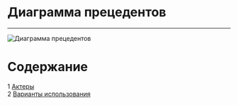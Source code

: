 # Диаграмма прецедентов
---

![Диаграмма прецедентов](../Documentation/Diagrams/UseCase/UseCase.png) 


# Содержание
1 [Актеры](#actors)<br>
2 [Варианты использования](#use_case)<br>
